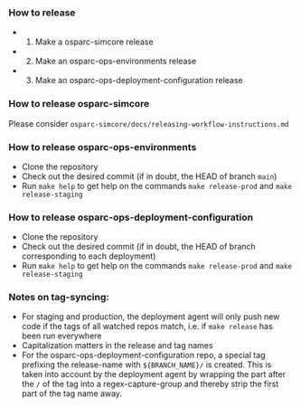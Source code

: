 ### How to release
- 1. Make a osparc-simcore release
- 2. Make an osparc-ops-environments release
- 3. Make an osparc-ops-deployment-configuration release

### How to release osparc-simcore
Please consider `osparc-simcore/docs/releasing-workflow-instructions.md`

### How to release osparc-ops-environments
- Clone the repository
- Check out the desired commit (if in doubt, the HEAD of branch `main`)
- Run `make help` to get help on the commands `make release-prod` and `make release-staging`

### How to release osparc-ops-deployment-configuration
- Clone the repository
- Check out the desired commit (if in doubt, the HEAD of branch corresponding to each deployment)
- Run `make help` to get help on the commands `make release-prod` and `make release-staging`

### Notes on tag-syncing:
- For staging and production, the deployment agent will only push new code if the tags of all watched repos match, i.e. if `make release` has been run everywhere
- Capitalization matters in the release and tag names
- For the osparc-ops-deployment-configuration repo, a special tag prefixing the release-name with `${BRANCH_NAME}/` is created. This is taken into account by the deployment agent by wrapping the part after the `/` of the tag into a regex-capture-group and thereby strip the first part of the tag name away.
